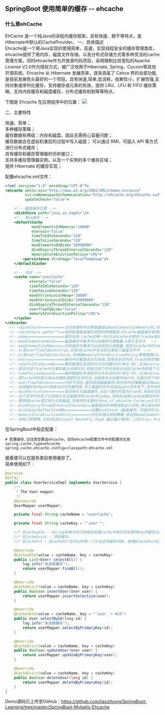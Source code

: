 ## SpringBoot 使用简单的缓存 -- ehcache 
### 什么是ehCache
EhCache 是一个纯Java的进程内缓存框架，具有快速、精干等特点，是Hibernate中默认的CacheProvider。
一、具体描述    
Ehcache是一个用Java实现的使用简单，高速，实现线程安全的缓存管理类库，ehcache提供了用内存，磁盘文件存储，以及分布式存储方式等多种灵活的cache管理方案。同时ehcache作为开放源代码项目，采用限制比较宽松的Apache License V2.0作为授权方式，被广泛地用于Hibernate, Spring，Cocoon等其他开源系统。Ehcache 从 Hibernate 发展而来，逐渐涵盖了 Cahce 界的全部功能,是目前发展势头最好的一个项目。具有快速,简单,低消耗，依赖性小，扩展性强,支持对象或序列化缓存，支持缓存或元素的失效，提供 LRU、LFU 和 FIFO 缓存策略，支持内存缓存和磁盘缓存，分布式缓存机制等等特点。  

下图是 Ehcache 在应用程序中的位置：
![](https://ws1.sinaimg.cn/large/006mOQRagy1fy3yaiuxooj30lg08l0ut.jpg)

二、主要特性

快速、简单；  
多种缓存策略；  
缓存数据有两级：内存和磁盘，因此无需担心容量问题；  
缓存数据会在虚拟机重启的过程中写入磁盘； 
可以通过 RMI、可插入 API 等方式进行分布式缓存；  
具有缓存和缓存管理器的侦听接口；  
支持多缓存管理器实例，以及一个实例的多个缓存区域；  
提供 Hibernate 的缓存实现；  


配置ehcache.xml文件：  
```xml
<?xml version="1.0" encoding="UTF-8"?>
<ehcache xmlns:xsi="http://www.w3.org/2001/XMLSchema-instance"
         xsi:noNamespaceSchemaLocation="http://ehcache.org/ehcache.xsd"
         updateCheck="false">

    <!-- 磁盘缓存位置 -->
    <diskStore path="java.io.tmpdir"/>
    <!-- 默认缓存 -->
    <defaultCache
            maxElementsInMemory="10000"
            eternal="false"
            timeToIdleSeconds="120"
            timeToLiveSeconds="120"
            maxElementsOnDisk="10000000"
            diskExpiryThreadIntervalSeconds="120"
            memoryStoreEvictionPolicy="LRU">
        <persistence strategy="localTempSwap"/>
    </defaultCache>

    <!-- 测试 -->
    <cache name="userCache"
           eternal="false"
           timeToIdleSeconds="120"
           timeToLiveSeconds="120"
           maxEntriesLocalHeap="10000"
           maxEntriesLocalDisk="10000000"
           diskExpiryThreadIntervalSeconds="120"
           overflowToDisk="false"
           memoryStoreEvictionPolicy="LRU">
    </cache>
</ehcache>
  <!--<diskStore>==========当内存缓存中对象数量超过maxElementsInMemory时,将缓存对象写到磁盘缓存中(需对象实现序列化接口)  -->
  <!--<diskStore path="">==用来配置磁盘缓存使用的物理路径,Ehcache磁盘缓存使用的文件后缀名是*.data和*.index  -->
  <!--name=================缓存名称,cache的唯一标识(ehcache会把这个cache放到HashMap里)  -->
  <!--maxElementsOnDisk====磁盘缓存中最多可以存放的元素数量,0表示无穷大  -->
  <!--maxElementsInMemory==内存缓存中最多可以存放的元素数量,若放入Cache中的元素超过这个数值,则有以下两种情况  -->
  <!--1)若overflowToDisk=true,则会将Cache中多出的元素放入磁盘文件中  -->
  <!--2)若overflowToDisk=false,则根据memoryStoreEvictionPolicy策略替换Cache中原有的元素  -->
  <!--eternal==============缓存中对象是否永久有效,即是否永驻内存,true时将忽略timeToIdleSeconds和timeToLiveSeconds  -->
  <!--timeToIdleSeconds====缓存数据在失效前的允许闲置时间(单位:秒),仅当eternal=false时使用,默认值是0表示可闲置时间无穷大,此为可选属性  -->
  <!--即访问这个cache中元素的最大间隔时间,若超过这个时间没有访问此Cache中的某个元素,那么此元素将被从Cache中清除  -->
  <!--timeToLiveSeconds====缓存数据在失效前的允许存活时间(单位:秒),仅当eternal=false时使用,默认值是0表示可存活时间无穷大  -->
  <!--即Cache中的某元素从创建到清楚的生存时间,也就是说从创建开始计时,当超过这个时间时,此元素将从Cache中清除  -->
  <!--overflowToDisk=======内存不足时,是否启用磁盘缓存(即内存中对象数量达到maxElementsInMemory时,Ehcache会将对象写到磁盘中)  -->
  <!--会根据标签中path值查找对应的属性值,写入磁盘的文件会放在path文件夹下,文件的名称是cache的名称,后缀名是data  -->
  <!--diskPersistent=======是否持久化磁盘缓存,当这个属性的值为true时,系统在初始化时会在磁盘中查找文件名为cache名称,后缀名为index的文件  -->
  <!--这个文件中存放了已经持久化在磁盘中的cache的index,找到后会把cache加载到内存  -->
  <!--要想把cache真正持久化到磁盘,写程序时注意执行net.sf.ehcache.Cache.put(Element element)后要调用flush()方法  -->
  <!--diskExpiryThreadIntervalSeconds==磁盘缓存的清理线程运行间隔,默认是120秒  -->
  <!--diskSpoolBufferSizeMB============设置DiskStore（磁盘缓存）的缓存区大小,默认是30MB  -->
  <!--memoryStoreEvictionPolicy========内存存储与释放策略,即达到maxElementsInMemory限制时,Ehcache会根据指定策略清理内存  -->
  <!--共有三种策略,分别为LRU(Least Recently Used 最近最少使用)、LFU(Less Frequently Used最不常用的)、FIFO(first in first out先进先出)  -->

```
在SpringBoot中指定配置：  
```properties
# 配置缓存,记住类型要选ehcache，否则ehcache配置文件中的配置将无效
spring.cache.type=ehcache
spring.cache.ehcache.config=classpath:ehcache.xml
```
接着便可以在服务类目使用缓存了。  
简单使用如下：  
```java
@Service
@Slf4j
public class UserServiceImpl implements UserService {
    /**
     * The User mapper.
     */
    @Autowired
    UserMapper userMapper;

    private final String cacheName = "userCache";

    private final String cacheKey = "'user'";

    //* @Cacheable : Spring在每次执行前都会检查Cache中是否存在相同key的缓存元素，如果存在就不再执行该方法，而是直接从缓存中获取结果进行返回，否则才会执行并将返回结果存入指定的缓存中。
    //* @CacheEvict : 清除缓存。
    //* @CachePut : @CachePut也可以声明一个方法支持缓存功能。使用@CachePut标注的方法在执行前不会去检查缓存中是否存在之前执行过的结果，而是每次都会执行该方法，并将执行结果以键值对的形式存入指定的缓存中。

    @Override
    @Cacheable(value = cacheName, key = cacheKey)
    public List<User> selectAll() {
        log.info("未读取缓存");
        return userMapper.findAll();
    }

    @Override
    @CacheEvict(value = cacheName, key = cacheKey)
    public Boolean insertUser(User user) {
        return userMapper.insertSelective(user);
    }

    @Override
    @Cacheable(value = cacheName, key = "'user_'+ #id")
    public User selectById(long id) {
        log.info("未读取缓存");
        return userMapper.selectByPrimaryKey(id);
    }

    @Override
    @CacheEvict(value = cacheName, key = cacheKey)
    public Boolean updateUser(User user) {
        return userMapper.updateByPrimaryKey(user);
    }

    @Override
    @CacheEvict(value = cacheName, key = cacheKey)
    public Boolean deleteUser(long id) {
        return userMapper.deleteByPrimaryKey(id);
    }
}
```


Demo源码已上传至GitHub：https://github.com/liaozihong/SpringBoot-Learning/tree/master/SpringBoot-Mybatis-Ehcache